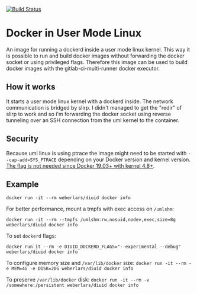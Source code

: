 [![Build Status](https://travis-ci.org/weber-software/diuid.svg?branch=master)](https://travis-ci.org/weber-software/diuid)

# Docker in User Mode Linux

An image for running a dockerd inside a user mode linux kernel.
This way it is possible to run and build docker images without forwarding the docker socket or using privileged flags.
Therefore this image can be used to build docker images with the gitlab-ci-multi-runner docker executor.

## How it works

It starts a user mode linux kernel with a dockerd inside.
The network communication is bridged by slirp.
I didn't managed to get the "redir" of slirp to work and so i'm forwarding the docker socket using reverse tunneling over an SSH connection from the uml kernel to the container.

## Security

Because uml linux is using ptrace the image might need to be started with `--cap-add=SYS_PTRACE` depending on your Docker version and kernel version. 
[The flag is not needed since Docker 19.03+ with kernel 4.8+](https://github.com/moby/moby/pull/38137).

## Example

`docker run -it --rm weberlars/diuid docker info`

For better performance, mount a tmpfs with exec access on `/umlshm`:

`docker run -it --rm --tmpfs /umlshm:rw,nosuid,nodev,exec,size=8g weberlars/diuid docker info`

To set `dockerd` flags:

`docker run it --rm -e DIUID_DOCKERD_FLAGS="--experimental --debug" weberlars/diuid docker info`

To configure memory size and `/var/lib/docker` size:
`docker run -it --rm -e MEM=4G -e DISK=20G weberlars/diuid docker info`

To preserve `/var/lib/docker` disk:
`docker run -it --rm -v /somewhere:/persistent weberlars/diuid docker info`

